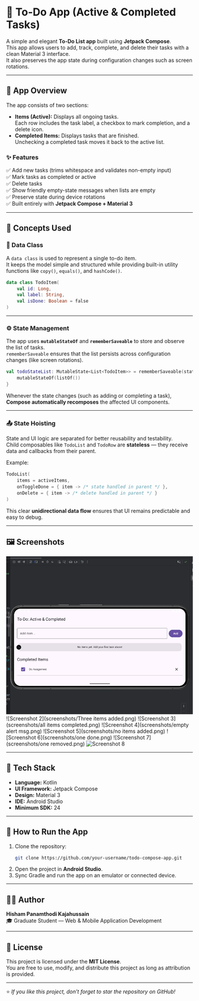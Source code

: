 # 📝 To-Do App (Active & Completed Tasks)

A simple and elegant **To-Do List app** built using **Jetpack Compose**.  
This app allows users to add, track, complete, and delete their tasks with a clean Material 3 interface.  
It also preserves the app state during configuration changes such as screen rotations.

---

## 📱 App Overview

The app consists of two sections:

- **Items (Active):** Displays all ongoing tasks.  
  Each row includes the task label, a checkbox to mark completion, and a delete icon.
- **Completed Items:** Displays tasks that are finished.  
  Unchecking a completed task moves it back to the active list.

### ✨ Features

✅ Add new tasks (trims whitespace and validates non-empty input)  
✅ Mark tasks as completed or active  
✅ Delete tasks  
✅ Show friendly empty-state messages when lists are empty  
✅ Preserve state during device rotations  
✅ Built entirely with **Jetpack Compose + Material 3**

---

## 🧩 Concepts Used

### 🧱 Data Class

A `data class` is used to represent a single to-do item.  
It keeps the model simple and structured while providing built-in utility functions like `copy()`, `equals()`, and `hashCode()`.

```kotlin
data class TodoItem(
    val id: Long,
    val label: String,
    val isDone: Boolean = false
)
```

---

### ⚙️ State Management

The app uses **`mutableStateOf`** and **`rememberSaveable`** to store and observe the list of tasks.  
`rememberSaveable` ensures that the list persists across configuration changes (like screen rotations).

```kotlin
val todoStateList: MutableState<List<TodoItem>> = rememberSaveable(stateSaver = todoListSaver) {
    mutableStateOf(listOf())
}
```

Whenever the state changes (such as adding or completing a task), **Compose automatically recomposes** the affected UI components.

---

### 📤 State Hoisting

State and UI logic are separated for better reusability and testability.  
Child composables like `TodoList` and `TodoRow` are **stateless** — they receive data and callbacks from their parent.

Example:

```kotlin
TodoList(
    items = activeItems,
    onToggleDone = { item -> /* state handled in parent */ },
    onDelete = { item -> /* delete handled in parent */ }
)
```

This clear **unidirectional data flow** ensures that UI remains predictable and easy to debug.

---

## 🖼️ Screenshots

![Screenshot 1](screenshots/rotation.png)
![Screenshot 2](screenshots/Three items added.png)
![Screenshot 3](screenshots/all items completed.png)
![Screenshot 4](screenshots/empty alert msg.png)
![Screenshot 5](screenshots/no items added.png)
![Screenshot 6](screenshots/one done.png)
![Screenshot 7](screenshots/one removed.png)
![Screenshot 8](screenshots/ss8.png)

---

## 🧰 Tech Stack

- **Language:** Kotlin  
- **UI Framework:** Jetpack Compose  
- **Design:** Material 3  
- **IDE:** Android Studio  
- **Minimum SDK:** 24  

---

## 🚀 How to Run the App

1. Clone the repository:
   ```bash
   git clone https://github.com/your-username/todo-compose-app.git
   ```
2. Open the project in **Android Studio**.
3. Sync Gradle and run the app on an emulator or connected device.

---

## 👨‍💻 Author

**Hisham Panamthodi Kajahussain**  
🎓 Graduate Student — Web & Mobile Application Development  

---

## 🪪 License

This project is licensed under the **MIT License**.  
You are free to use, modify, and distribute this project as long as attribution is provided.

---

⭐ *If you like this project, don’t forget to star the repository on GitHub!*

